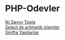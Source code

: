 # PHP-Odevler

[İki Sayıyı Topla](./Odev_1)<br />
[Select ile aritmetik işlemler](./Odev_2)<br />
[Sinifta Yapilanlar](./Sinifta-Yapilanlar)
